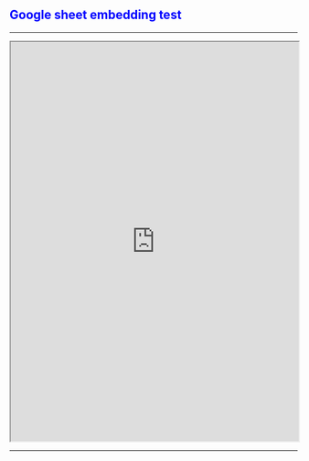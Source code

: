 <head>
  <meta name="robots" content="noindex">
</head>

<div style="color:blue">
    
## Google sheet embedding test
</div>

---

<iframe width="100%" height="700px" src="https://docs.google.com/spreadsheets/d/e/2PACX-1vSqByMxGiyoHBVL5AJYLtrQ1C4yN19z3pDIlKKOoCFJ0f6Guufm-6-2ItOrcUG7ETDaM2D8wVONfADe/pubhtml?gid=0&amp;single=true&amp;widget=true&amp;headers=false"></iframe>

---

